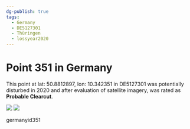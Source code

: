 ```yaml
---
dg-publish: true
tags:
  - Germany
  - DE5127301
  - Thüringen
  - lossyear2020
---
```


# Point 351 in Germany

This point at lat: 50.8812897, lon: 10.342351 in DE5127301 was potentially disturbed in 2020 and after evaluation of satellite imagery, was rated as **Probable Clearcut**.

<div class='juxtapose' data-showcredits='false'>
<img src='https://baserow-backend-production20240528124524339000000001.s3.amazonaws.com/user_files/4G2KQHHhRhcqtN4JFxGBkTl2aemGvrpV_3b77001b129e1b3b1436e3e965db68e8440e71f78bf938ce9c24384be15b55d6.png' data-label='April 2020' />
<img src='https://baserow-backend-production20240528124524339000000001.s3.amazonaws.com/user_files/hBArPaA7dtFOIIcwoAfB7uKMQ6nASLnC_c26b739eb36e1e54ac296b668af53af080c6527fcaf66b3d4daef2705eb4b9ad.png' data-label='August 2022' />
</div>

germanyid351